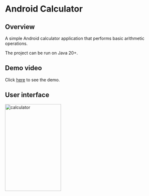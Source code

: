 # Android Calculator
## Overview
A simple Android calculator application that performs basic arithmetic operations.

The project can be run on Java 20+.

## Demo video
Click [here](https://youtube.com/shorts/1pct9mn9yis) to see the demo.

## User interface
<img width="185" height="287" alt="calculator" src="https://github.com/user-attachments/assets/5302488a-b7b0-4e75-bba4-c3545b3dbfe6" />
